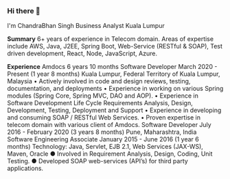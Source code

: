 ### Hi there 👋

I'm ChandraBhan Singh
Business Analyst
Kuala Lumpur

**Summary**
6+ years of experience in Telecom domain. Areas of expertise
include AWS, Java, J2EE, Spring Boot, Web-Service (RESTful &
SOAP), Test driven development, React, Node, JavaScript, Azure.

**Experience**
Amdocs
6 years 10 months
Software Developer
March 2020 - Present (1 year 8 months)
Kuala Lumpur, Federal Territory of Kuala Lumpur, Malaysia
• Actively involved in code and design reviews, testing, documentation, and
deployments
• Experience in working on various Spring modules (Spring Core, Spring MVC,
DAO and AOP).
• Experience in Software Development Life Cycle Requirements Analysis,
Design, Development, Testing, Deployment and Support
• Experience in developing and consuming SOAP / RESTful Web Services.
• Proven expertise in telecom domain with various client of Amdocs.
Software Developer
July 2016 - February 2020 (3 years 8 months)
Pune, Maharashtra, India
Software Engineering Associate
January 2015 - June 2016 (1 year 6 months)
Technology: Java, Servlet, EJB 2.1, Web Services (JAX-WS), Maven, Oracle
● Involved in Requirement Analysis, Design, Coding, Unit Testing.
● Developed SOAP web-services (API’s) for third party applications.


<!-- - 🔭 I’m currently working on ...
- 🌱 I’m currently learning ...
- 👯 I’m looking to collaborate on ...
- 🤔 I’m looking for help with ...
- 💬 Ask me about ...
- 📫 How to reach me: ...
- 😄 Pronouns: ...
- ⚡ Fun fact: ... -->
